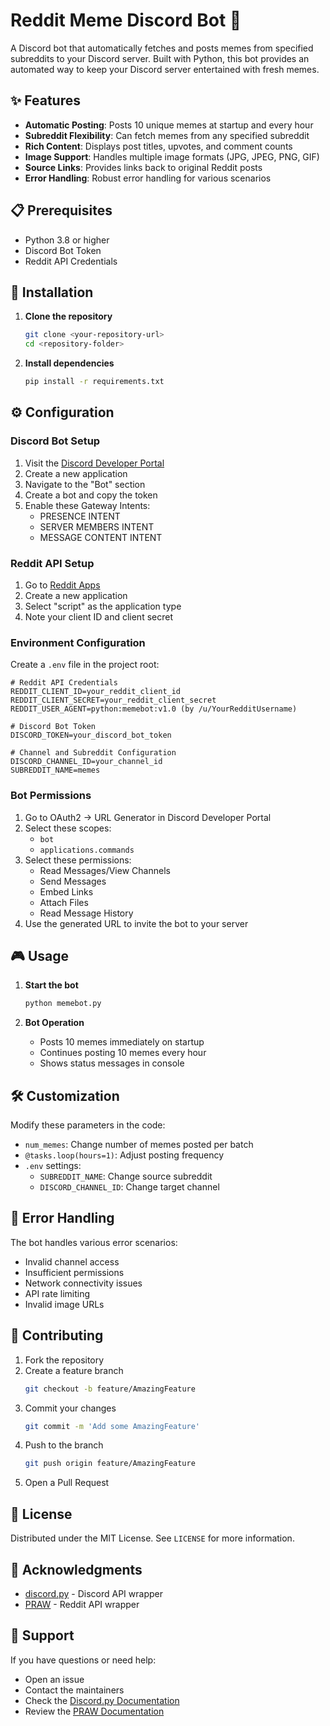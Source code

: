 # Reddit Meme Discord Bot 🤖

A Discord bot that automatically fetches and posts memes from specified subreddits to your Discord server. Built with Python, this bot provides an automated way to keep your Discord server entertained with fresh memes.

## ✨ Features

* **Automatic Posting**: Posts 10 unique memes at startup and every hour
* **Subreddit Flexibility**: Can fetch memes from any specified subreddit
* **Rich Content**: Displays post titles, upvotes, and comment counts
* **Image Support**: Handles multiple image formats (JPG, JPEG, PNG, GIF)
* **Source Links**: Provides links back to original Reddit posts
* **Error Handling**: Robust error handling for various scenarios

## 📋 Prerequisites

* Python 3.8 or higher
* Discord Bot Token
* Reddit API Credentials

## 🚀 Installation

1. **Clone the repository**
   ```bash
   git clone <your-repository-url>
   cd <repository-folder>
   ```

2. **Install dependencies**
   ```bash
   pip install -r requirements.txt
   ```

## ⚙️ Configuration

### Discord Bot Setup

1. Visit the [Discord Developer Portal](https://discord.com/developers/applications)
2. Create a new application
3. Navigate to the "Bot" section
4. Create a bot and copy the token
5. Enable these Gateway Intents:
   * PRESENCE INTENT
   * SERVER MEMBERS INTENT
   * MESSAGE CONTENT INTENT

### Reddit API Setup

1. Go to [Reddit Apps](https://www.reddit.com/prefs/apps)
2. Create a new application
3. Select "script" as the application type
4. Note your client ID and client secret

### Environment Configuration

Create a `.env` file in the project root:

```env
# Reddit API Credentials
REDDIT_CLIENT_ID=your_reddit_client_id
REDDIT_CLIENT_SECRET=your_reddit_client_secret
REDDIT_USER_AGENT=python:memebot:v1.0 (by /u/YourRedditUsername)

# Discord Bot Token
DISCORD_TOKEN=your_discord_bot_token

# Channel and Subreddit Configuration
DISCORD_CHANNEL_ID=your_channel_id
SUBREDDIT_NAME=memes
```

### Bot Permissions

1. Go to OAuth2 → URL Generator in Discord Developer Portal
2. Select these scopes:
   * `bot`
   * `applications.commands`
3. Select these permissions:
   * Read Messages/View Channels
   * Send Messages
   * Embed Links
   * Attach Files
   * Read Message History
4. Use the generated URL to invite the bot to your server

## 🎮 Usage

1. **Start the bot**
   ```bash
   python memebot.py
   ```

2. **Bot Operation**
   * Posts 10 memes immediately on startup
   * Continues posting 10 memes every hour
   * Shows status messages in console

## 🛠️ Customization

Modify these parameters in the code:

* `num_memes`: Change number of memes posted per batch
* `@tasks.loop(hours=1)`: Adjust posting frequency
* `.env` settings:
  * `SUBREDDIT_NAME`: Change source subreddit
  * `DISCORD_CHANNEL_ID`: Change target channel

## 🐛 Error Handling

The bot handles various error scenarios:

* Invalid channel access
* Insufficient permissions
* Network connectivity issues
* API rate limiting
* Invalid image URLs

## 🤝 Contributing

1. Fork the repository
2. Create a feature branch
   ```bash
   git checkout -b feature/AmazingFeature
   ```
3. Commit your changes
   ```bash
   git commit -m 'Add some AmazingFeature'
   ```
4. Push to the branch
   ```bash
   git push origin feature/AmazingFeature
   ```
5. Open a Pull Request

## 📄 License

Distributed under the MIT License. See `LICENSE` for more information.

## 🙏 Acknowledgments

* [discord.py](https://github.com/Rapptz/discord.py) - Discord API wrapper
* [PRAW](https://github.com/praw-dev/praw) - Reddit API wrapper

## 💬 Support

If you have questions or need help:
* Open an issue
* Contact the maintainers
* Check the [Discord.py Documentation](https://discordpy.readthedocs.io/)
* Review the [PRAW Documentation](https://praw.readthedocs.io/)